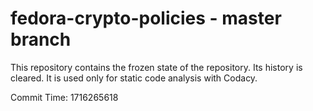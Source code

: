 # fedora-crypto-policies - master branch

This repository contains the frozen state of the repository.
Its history is cleared. It is used only for static code
analysis with Codacy.

Commit Time: 1716265618